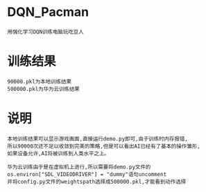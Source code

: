 # DQN_Pacman
```
用强化学习DQN训练电脑玩吃豆人
```

# 训练结果
```
90000.pkl为本地训练结果
500000.pkl为华为云训练结果
```
# 说明
```
本地训练结果可以显示游戏画面,直接运行demo.py即可,由于训练时内存报错,
所以90000次还不足以收敛到完美的策略,但是可以看出AI已经有了基本的操作雏形,
如果设备允许,AI将被训练到人类水平之上。

华为云训练由于是在虚拟机上进行,所以需要将demo.py文件的
os.environ["SDL_VIDEODRIVER"] = "dummy"语句uncomment
并将config.py文件的weightspath选择成500000.pkl,才能看到动作选择
```

